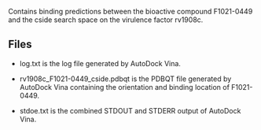 Contains binding predictions between the bioactive compound F1021-0449 and the cside search space on the virulence factor rv1908c.

## Files

- log.txt is the log file generated by AutoDock Vina.

- rv1908c_F1021-0449_cside.pdbqt is the PDBQT file generated by AutoDock Vina containing the orientation and binding location of F1021-0449.

- stdoe.txt is the combined STDOUT and STDERR output of AutoDock Vina.

